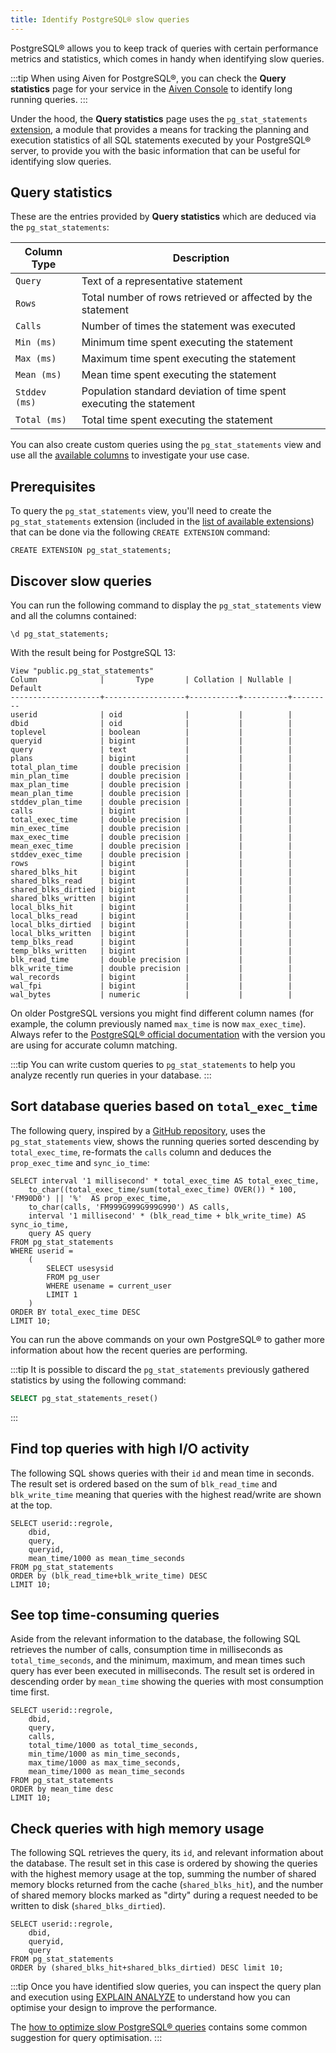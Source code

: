 ```yaml
---
title: Identify PostgreSQL® slow queries
---
```


PostgreSQL® allows you to keep track of queries with certain performance
metrics and statistics, which comes in handy when identifying slow
queries.

:::tip
When using Aiven for PostgreSQL®, you can check the **Query statistics**
page for your service in the [Aiven Console](https://console.aiven.io/)
to identify long running queries.
:::

Under the hood, the **Query statistics** page uses the
`pg_stat_statements`
[extension](https://www.postgresql.org/docs/current/pgstatstatements.html),
a module that provides a means for tracking the planning and execution
statistics of all SQL statements executed by your PostgreSQL® server, to
provide you with the basic information that can be useful for
identifying slow queries.

## Query statistics

These are the entries provided by **Query statistics** which are deduced
via the `pg_stat_statements`:

| Column Type   | Description                                                         |
| ------------- | ------------------------------------------------------------------- |
| `Query`       | Text of a representative statement                                  |
| `Rows`        | Total number of rows retrieved or affected by the statement         |
| `Calls`       | Number of times the statement was executed                          |
| `Min (ms)`    | Minimum time spent executing the statement                          |
| `Max (ms)`    | Maximum time spent executing the statement                          |
| `Mean (ms)`   | Mean time spent executing the statement                             |
| `Stddev (ms)` | Population standard deviation of time spent executing the statement |
| `Total (ms)`  | Total time spent executing the statement                            |

You can also create custom queries using the `pg_stat_statements` view
and use all the [available
columns](https://www.postgresql.org/docs/current/pgstatstatements.html)
to investigate your use case.

## Prerequisites

To query the `pg_stat_statements` view, you\'ll need to create the
`pg_stat_statements` extension (included in the
[list of available extensions](/docs/products/postgresql/reference/list-of-extensions)) that can be done via the following `CREATE EXTENSION`
command:

```
CREATE EXTENSION pg_stat_statements;
```

## Discover slow queries

You can run the following command to display the `pg_stat_statements`
view and all the columns contained:

``` shell
\d pg_stat_statements;
```

With the result being for PostgreSQL 13:

``` text
View "public.pg_stat_statements"
Column              |       Type       | Collation | Nullable | Default
--------------------+------------------+-----------+----------+---------
userid              | oid              |           |          |
dbid                | oid              |           |          |
toplevel            | boolean          |           |          |
queryid             | bigint           |           |          |
query               | text             |           |          |
plans               | bigint           |           |          |
total_plan_time     | double precision |           |          |
min_plan_time       | double precision |           |          |
max_plan_time       | double precision |           |          |
mean_plan_time      | double precision |           |          |
stddev_plan_time    | double precision |           |          |
calls               | bigint           |           |          |
total_exec_time     | double precision |           |          |
min_exec_time       | double precision |           |          |
max_exec_time       | double precision |           |          |
mean_exec_time      | double precision |           |          |
stddev_exec_time    | double precision |           |          |
rows                | bigint           |           |          |
shared_blks_hit     | bigint           |           |          |
shared_blks_read    | bigint           |           |          |
shared_blks_dirtied | bigint           |           |          |
shared_blks_written | bigint           |           |          |
local_blks_hit      | bigint           |           |          |
local_blks_read     | bigint           |           |          |
local_blks_dirtied  | bigint           |           |          |
local_blks_written  | bigint           |           |          |
temp_blks_read      | bigint           |           |          |
temp_blks_written   | bigint           |           |          |
blk_read_time       | double precision |           |          |
blk_write_time      | double precision |           |          |
wal_records         | bigint           |           |          |
wal_fpi             | bigint           |           |          |
wal_bytes           | numeric          |           |          |
```

On older PostgreSQL versions you might find different column names (for example,
the column previously named `max_time` is now `max_exec_time`). Always
refer to the [PostgreSQL® official
documentation](https://www.postgresql.org/docs/current/pgstatstatements.html)
with the version you are using for accurate column matching.

:::tip
You can write custom queries to `pg_stat_statements` to help you analyze
recently run queries in your database.
:::

## Sort database queries based on `total_exec_time`

The following query, inspired by a [GitHub
repository](https://github.com/heroku/heroku-pg-extras/blob/ece431777dd34ff6c2a8dfb790b24db99f114165/commands/outliers.js),
uses the `pg_stat_statements` view, shows the running queries sorted
descending by `total_exec_time`, re-formats the `calls` column and
deduces the `prop_exec_time` and `sync_io_time`:

``` postgresql
SELECT interval '1 millisecond' * total_exec_time AS total_exec_time,
    to_char((total_exec_time/sum(total_exec_time) OVER()) * 100, 'FM90D0') || '%'  AS prop_exec_time,
    to_char(calls, 'FM999G999G999G990') AS calls,
    interval '1 millisecond' * (blk_read_time + blk_write_time) AS sync_io_time,
    query AS query
FROM pg_stat_statements
WHERE userid =
    (
        SELECT usesysid
        FROM pg_user
        WHERE usename = current_user
        LIMIT 1
    )
ORDER BY total_exec_time DESC
LIMIT 10;
```

You can run the above commands on your own PostgreSQL® to gather more
information about how the recent queries are performing.

:::tip
It is possible to discard the `pg_stat_statements` previously gathered
statistics by using the following command:

``` sql
SELECT pg_stat_statements_reset()
```
:::

## Find top queries with high I/O activity

The following SQL shows queries with their `id` and mean time in
seconds. The result set is ordered based on the sum of `blk_read_time`
and `blk_write_time` meaning that queries with the highest read/write
are shown at the top.

``` postgresql
SELECT userid::regrole,
    dbid,
    query,
    queryid,
    mean_time/1000 as mean_time_seconds
FROM pg_stat_statements
ORDER by (blk_read_time+blk_write_time) DESC
LIMIT 10;
```

## See top time-consuming queries

Aside from the relevant information to the database, the following SQL
retrieves the number of calls, consumption time in milliseconds as
`total_time_seconds`, and the minimum, maximum, and mean times such
query has ever been executed in milliseconds. The result set is ordered
in descending order by `mean_time` showing the queries with most
consumption time first.

``` postgresql
SELECT userid::regrole,
    dbid,
    query,
    calls,
    total_time/1000 as total_time_seconds,
    min_time/1000 as min_time_seconds,
    max_time/1000 as max_time_seconds,
    mean_time/1000 as mean_time_seconds
FROM pg_stat_statements
ORDER by mean_time desc
LIMIT 10;
```

## Check queries with high memory usage

The following SQL retrieves the query, its `id`, and relevant
information about the database. The result set in this case is ordered
by showing the queries with the highest memory usage at the top, summing
the number of shared memory blocks returned from the cache
(`shared_blks_hit`), and the number of shared memory blocks marked as
\"dirty\" during a request needed to be written to disk
(`shared_blks_dirtied`).

``` postgresql
SELECT userid::regrole,
    dbid,
    queryid,
    query
FROM pg_stat_statements
ORDER by (shared_blks_hit+shared_blks_dirtied) DESC limit 10;
```

:::tip
Once you have identified slow queries, you can inspect the query plan
and execution using [EXPLAIN
ANALYZE](https://www.postgresql.org/docs/current/using-explain.html) to
understand how you can optimise your design to improve the performance.

The
[how to optimize slow PostgreSQL® queries](/docs/products/postgresql/howto/optimize-pg-slow-queries) contains some common suggestion for query optimisation.
:::
